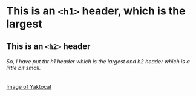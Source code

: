 # This is an `<h1>` header, which is the largest

## This is an `<h2>` header




###### So, I have put thr h1 header which is the largest and h2 header which is a little bit small. 


[Image of Yaktocat](https://octodex.github.com/images/yaktocat.png)
